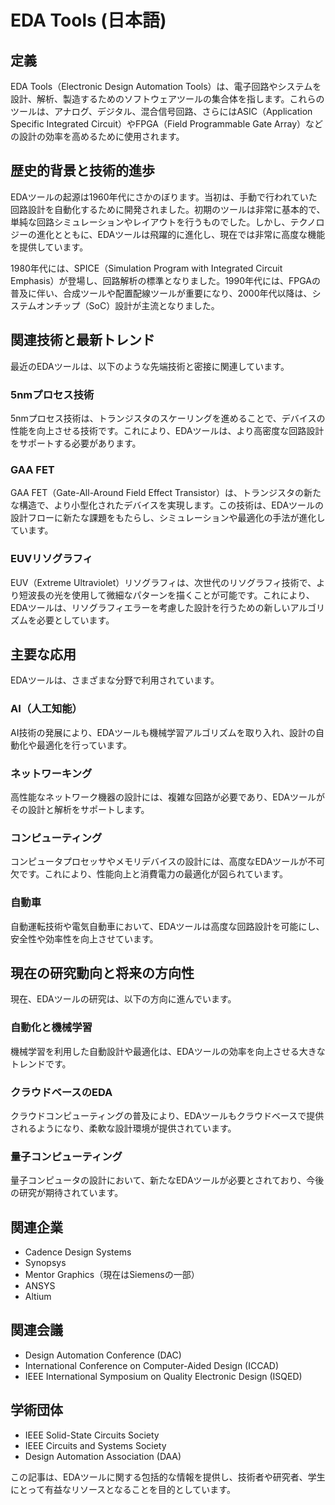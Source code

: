 # EDA Tools (日本語)

## 定義
EDA Tools（Electronic Design Automation Tools）は、電子回路やシステムを設計、解析、製造するためのソフトウェアツールの集合体を指します。これらのツールは、アナログ、デジタル、混合信号回路、さらにはASIC（Application Specific Integrated Circuit）やFPGA（Field Programmable Gate Array）などの設計の効率を高めるために使用されます。

## 歴史的背景と技術的進歩
EDAツールの起源は1960年代にさかのぼります。当初は、手動で行われていた回路設計を自動化するために開発されました。初期のツールは非常に基本的で、単純な回路シミュレーションやレイアウトを行うものでした。しかし、テクノロジーの進化とともに、EDAツールは飛躍的に進化し、現在では非常に高度な機能を提供しています。

1980年代には、SPICE（Simulation Program with Integrated Circuit Emphasis）が登場し、回路解析の標準となりました。1990年代には、FPGAの普及に伴い、合成ツールや配置配線ツールが重要になり、2000年代以降は、システムオンチップ（SoC）設計が主流となりました。

## 関連技術と最新トレンド
最近のEDAツールは、以下のような先端技術と密接に関連しています。

### 5nmプロセス技術
5nmプロセス技術は、トランジスタのスケーリングを進めることで、デバイスの性能を向上させる技術です。これにより、EDAツールは、より高密度な回路設計をサポートする必要があります。

### GAA FET
GAA FET（Gate-All-Around Field Effect Transistor）は、トランジスタの新たな構造で、より小型化されたデバイスを実現します。この技術は、EDAツールの設計フローに新たな課題をもたらし、シミュレーションや最適化の手法が進化しています。

### EUVリソグラフィ
EUV（Extreme Ultraviolet）リソグラフィは、次世代のリソグラフィ技術で、より短波長の光を使用して微細なパターンを描くことが可能です。これにより、EDAツールは、リソグラフィエラーを考慮した設計を行うための新しいアルゴリズムを必要としています。

## 主要な応用
EDAツールは、さまざまな分野で利用されています。

### AI（人工知能）
AI技術の発展により、EDAツールも機械学習アルゴリズムを取り入れ、設計の自動化や最適化を行っています。

### ネットワーキング
高性能なネットワーク機器の設計には、複雑な回路が必要であり、EDAツールがその設計と解析をサポートします。

### コンピューティング
コンピュータプロセッサやメモリデバイスの設計には、高度なEDAツールが不可欠です。これにより、性能向上と消費電力の最適化が図られています。

### 自動車
自動運転技術や電気自動車において、EDAツールは高度な回路設計を可能にし、安全性や効率性を向上させています。

## 現在の研究動向と将来の方向性
現在、EDAツールの研究は、以下の方向に進んでいます。

### 自動化と機械学習
機械学習を利用した自動設計や最適化は、EDAツールの効率を向上させる大きなトレンドです。

### クラウドベースのEDA
クラウドコンピューティングの普及により、EDAツールもクラウドベースで提供されるようになり、柔軟な設計環境が提供されています。

### 量子コンピューティング
量子コンピュータの設計において、新たなEDAツールが必要とされており、今後の研究が期待されています。

## 関連企業
- Cadence Design Systems
- Synopsys
- Mentor Graphics（現在はSiemensの一部）
- ANSYS
- Altium

## 関連会議
- Design Automation Conference (DAC)
- International Conference on Computer-Aided Design (ICCAD)
- IEEE International Symposium on Quality Electronic Design (ISQED)

## 学術団体
- IEEE Solid-State Circuits Society
- IEEE Circuits and Systems Society
- Design Automation Association (DAA)

この記事は、EDAツールに関する包括的な情報を提供し、技術者や研究者、学生にとって有益なリソースとなることを目的としています。